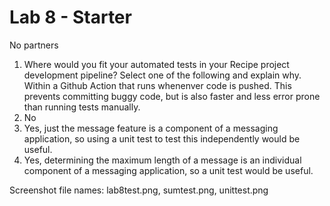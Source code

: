 # Lab 8 - Starter

No partners

1. Where would you fit your automated tests in your Recipe project development pipeline? Select one of the following and explain why.
    Within a Github Action that runs whenenver code is pushed. This prevents committing buggy code, but is also faster and less error prone than running tests manually.
2. No
3. Yes, just the message feature is a component of a messaging application, so using a unit test to test this independently would be useful.
4. Yes, determining the maximum length of a message is an individual component of a messaging application, so a unit test would be useful.

Screenshot file names: lab8test.png, sumtest.png, unittest.png
